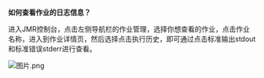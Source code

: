**如何查看作业的日志信息？**

进入JMR控制台，点击左侧导航栏的作业管理，选择你想查看的作业，点击作业名称，进入到作业详情页，然后选择点击执行历史，即可通过点击标准输出stdout和标准错误stderr进行查看。

![图片.png](https://img1.jcloudcs.com/cms/3dd6e84e-de14-4f51-9ba7-f7123b8c5a4120180412155018.png)